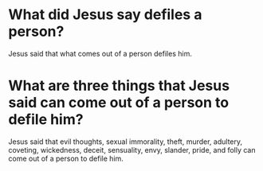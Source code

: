 # What did Jesus say defiles a person?

Jesus said that what comes out of a person defiles him.

# What are three things that Jesus said can come out of a person to defile him?

Jesus said that evil thoughts, sexual immorality, theft, murder, adultery, coveting, wickedness, deceit, sensuality, envy, slander, pride, and folly can come out of a person to defile him.
